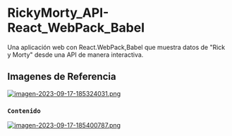 # RickyMorty_API-React_WebPack_Babel
Una aplicación web con React.WebPack,Babel que muestra datos de "Rick y Morty" desde una API de manera interactiva.

## Imagenes de Referencia
[![imagen-2023-09-17-185324031.png](https://i.postimg.cc/xdMgcSSb/imagen-2023-09-17-185324031.png)](https://postimg.cc/676Cmgq9)

### `Contenido`
[![imagen-2023-09-17-185400787.png](https://i.postimg.cc/MZNcrfBq/imagen-2023-09-17-185400787.png)](https://postimg.cc/5j5NX0pR)
